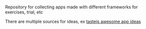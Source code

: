Repository for collecting apps made with different frameworks for exercises, trial, etc

There are multiple sources for ideas, ex [tastejs awesome app ideas](https://github.com/tastejs/awesome-app-ideas)